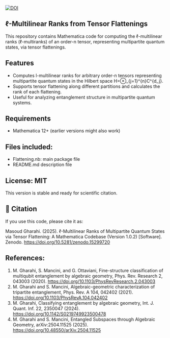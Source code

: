 [![DOI](https://zenodo.org/badge/974492044.svg)](https://doi.org/10.5281/zenodo.15299720)

## ℓ-Multilinear Ranks from Tensor Flattenings

This repository contains Mathematica code for computing the ℓ-multilinear ranks (ℓ-multiranks) of an order-n tensor, representing multipartite quantum states, via tensor flattenings.

## Features
- Computes l-multilinear ranks for arbitrary order-n tensors representing multipartite quantum states in the Hilbert space H=⊗_{j=1}^{n}C^{d_j}.
- Supports tensor flattening along different partitions and calculates the rank of each flattening.
- Useful for analyzing entanglement structure in multipartite quantum systems.

## Requirements
- Mathematica 12+ (earlier versions might also work)

## Files included:

- Flattening.nb: main package file
- README.md description file


## License: MIT

This version is stable and ready for scientific citation.

## 📜 Citation

If you use this code, please cite it as:

Masoud Gharahi. (2025). ℓ-Multilinear Ranks of Multipartite Quantum States via Tensor Flattening: A Mathematica Codebase (Version 1.0.2) [Software]. Zenodo. https://doi.org/10.5281/zenodo.15299720


## References:

1. M. Gharahi, S. Mancini, and G. Ottaviani, Fine-structure classification of multiqubit entanglement by algebraic geometry, Phys. Rev. Research 2, 043003 (2020). https://doi.org/10.1103/PhysRevResearch.2.043003
2. M. Gharahi and S. Mancini, Algebraic-geometric characterization of tripartite entanglement, Phys. Rev. A 104, 042402 (2021). https://doi.org/10.1103/PhysRevA.104.042402
3. M. Gharahi, Classifying entanglement by algebraic geometry, Int. J. Quant. Inf. 22, 2350047 (2024). https://doi.org/10.1142/S0219749923500478
4. M. Gharahi and S. Mancini, Entangled Subspaces through Algebraic Geometry, arXiv:2504.11525 (2025). https://doi.org/10.48550/arXiv.2504.11525
